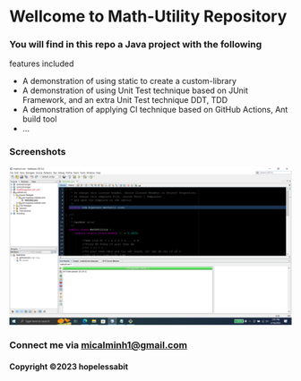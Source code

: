 # Wellcome to Math-Utility Repository


### You will find in this repo a Java project with the following
features included

* A demonstration of using static to create a custom-library
* A demonstration of using Unit Test technique based on JUnit Framework,
and an extra Unit Test technique DDT, TDD
* A demonstration of applying CI technique based on GitHub Actions, Ant
build tool
* ...

### Screenshots
![Source code with JUnit](https://github.com/hopelessabit/mathutil-ant/blob/main/screenshots/soure_code_with_junit.png)

### Connect me via micalminh1@gmail.com
#### Copyright &#169;2023 hopelessabit